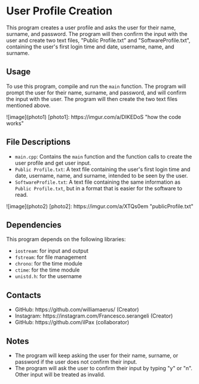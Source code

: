 <h1>User Profile Creation</h1>

<p>This program creates a user profile and asks the user for their name, surname, and password. The program will then confirm the input with the user and create two text files, "Public Profile.txt" and "SoftwareProfile.txt", containing the user's first login time and date, username, name, and surname.</p>

<h2>Usage</h2>

<p>To use this program, compile and run the <code>main</code> function. The program will prompt the user for their name, surname, and password, and will confirm the input with the user. The program will then create the two text files mentioned above.</p>
![image](photo1)
[photo1]: https://imgur.com/a/DIKEDoS "how the code works"

<h2>File Descriptions</h2>

<ul>
  <li><code>main.cpp</code>: Contains the <code>main</code> function and the function calls to create the user profile and get user input.</li>
  <li><code>Public Profile.txt</code>: A text file containing the user's first login time and date, username, name, and surname, intended to be seen by the user.</li>
  <li><code>SoftwareProfile.txt</code>: A text file containing the same information as <code>Public Profile.txt</code>, but in a format that is easier for the software to read.</li>
</ul>
![image](photo2)
[photo2]: https://imgur.com/a/XTQs0em "publicProfile.txt"


<h2>Dependencies</h2>
<p>This program depends on the following libraries:</p>
<ul>
  <li><code>iostream</code>: for input and output</li>
  <li><code>fstream</code>: for file management</li>
  <li><code>chrono</code>: for the time module</li>
  <li><code>ctime</code>: for the time module</li>
  <li><code>unistd.h</code>: for the username</li>
</ul>
<h2>Contacts</h2>
<ul>
  <li>GitHub: https://github.com/williamaerus/ (Creator)</li>
  <li>Instagram: https://instagram.com/Francesco.serangeli (Creator)</li>
  <li>GitHub: https://github.com/ilPax (collaborator)</li>
</ul>
<h2>Notes</h2>
<ul>
  <li>The program will keep asking the user for their name, surname, or password if the user does not confirm their input.</li>
  <li>The program will ask the user to confirm their input by typing "y" or "n". Other input will be treated as invalid.</li>
</ul>
